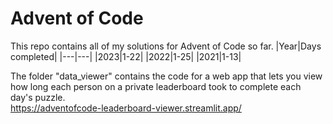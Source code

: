 # Advent of Code
This repo contains all of my solutions for Advent of Code so far.
|Year|Days completed|
|---|---|
|2023|1-22|
|2022|1-25|
|2021|1-13|

The folder "data_viewer" contains the code for a web app that lets you view how long each person on a private leaderboard took to complete each day's puzzle.\
https://adventofcode-leaderboard-viewer.streamlit.app/
